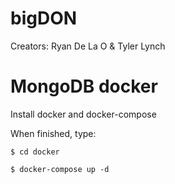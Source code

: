 # bigDON
Creators: Ryan De La O & Tyler Lynch

# MongoDB docker

Install docker and docker-compose

When finished, type:

    $ cd docker

    $ docker-compose up -d



